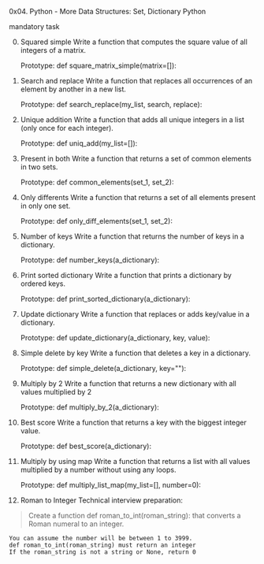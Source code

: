 0x04. Python - More Data Structures: Set, Dictionary
Python

mandatory task

0. Squared simple
Write a function that computes the square value of all integers of a matrix.

	Prototype: def square_matrix_simple(matrix=[]):

1. Search and replace
Write a function that replaces all occurrences of an element by another in a new list.

	Prototype: def search_replace(my_list, search, replace):

2. Unique addition
Write a function that adds all unique integers in a list (only once for each integer).

	Prototype: def uniq_add(my_list=[]):

3. Present in both
Write a function that returns a set of common elements in two sets.

	Prototype: def common_elements(set_1, set_2):

4. Only differents
Write a function that returns a set of all elements present in only one set.

	Prototype: def only_diff_elements(set_1, set_2):

5. Number of keys
Write a function that returns the number of keys in a dictionary.

	Prototype: def number_keys(a_dictionary):

6. Print sorted dictionary
Write a function that prints a dictionary by ordered keys.

	Prototype: def print_sorted_dictionary(a_dictionary):

7. Update dictionary
Write a function that replaces or adds key/value in a dictionary.

	Prototype: def update_dictionary(a_dictionary, key, value):

8. Simple delete by key
Write a function that deletes a key in a dictionary.

	Prototype: def simple_delete(a_dictionary, key=""):

9. Multiply by 2
Write a function that returns a new dictionary with all values multiplied by 2

	Prototype: def multiply_by_2(a_dictionary):

10. Best score
Write a function that returns a key with the biggest integer value.

	Prototype: def best_score(a_dictionary):

11. Multiply by using map
Write a function that returns a list with all values multiplied by a number without using any loops.

	Prototype: def multiply_list_map(my_list=[], number=0):

12. Roman to Integer
	Technical interview preparation:
>Create a function def roman_to_int(roman_string): that converts a Roman numeral to an integer.

	You can assume the number will be between 1 to 3999.
	def roman_to_int(roman_string) must return an integer
	If the roman_string is not a string or None, return 0

